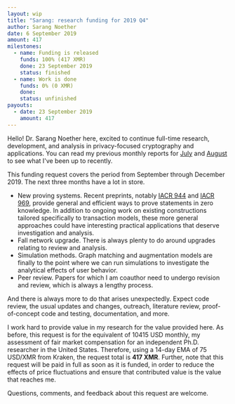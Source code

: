 ```yaml
---
layout: wip
title: "Sarang: research funding for 2019 Q4"
author: Sarang Noether
date: 6 September 2019
amount: 417
milestones:
  - name: Funding is released
    funds: 100% (417 XMR)
    done: 23 September 2019
    status: finished
  - name: Work is done
    funds: 0% (0 XMR)
    done:
    status: unfinished
payouts:
  - date: 23 September 2019
    amount: 417
---
```

Hello! Dr. Sarang Noether here, excited to continue full-time research, development, and analysis in privacy-focused cryptography and applications. You can read my previous monthly reports for [July](https://repo.getmonero.org/monero-project/ccs-proposals/merge_requests/77#note_6916) and [August](https://repo.getmonero.org/monero-project/ccs-proposals/merge_requests/77#note_7105) to see what I've been up to recently.

This funding request covers the period from September through December 2019. The next three months have a lot in store.
- New proving systems. Recent preprints, notably [IACR 944](https://eprint.iacr.org/2019/944) and [IACR 969](https://eprint.iacr.org/2019/969), provide general and efficient ways to prove statements in zero knowledge. In addition to ongoing work on existing constructions tailored specifically to transaction models, these more general approaches could have interesting practical applications that deserve investigation and analysis.
- Fall network upgrade. There is always plenty to do around upgrades relating to review and analysis.
- Simulation methods. Graph matching and augmentation models are finally to the point where we can run simulations to investigate the analytical effects of user behavior.
- Peer review. Papers for which I am coauthor need to undergo revision and review, which is always a lengthy process.

And there is always more to do that arises unexpectedly. Expect code review, the usual updates and changes, outreach, literature review, proof-of-concept code and testing, documentation, and more.

I work hard to provide value in my research for the value provided here. As before, this request is for the equivalent of 10415 USD monthly, my assessment of fair market compensation for an independent Ph.D. researcher in the United States. Therefore, using a 14-day EMA of 75 USD/XMR from Kraken, the request total is **417 XMR**. Further, note that this request will be paid in full as soon as it is funded, in order to reduce the effects of price fluctuations and ensure that contributed value is the value that reaches me.

Questions, comments, and feedback about this request are welcome.
